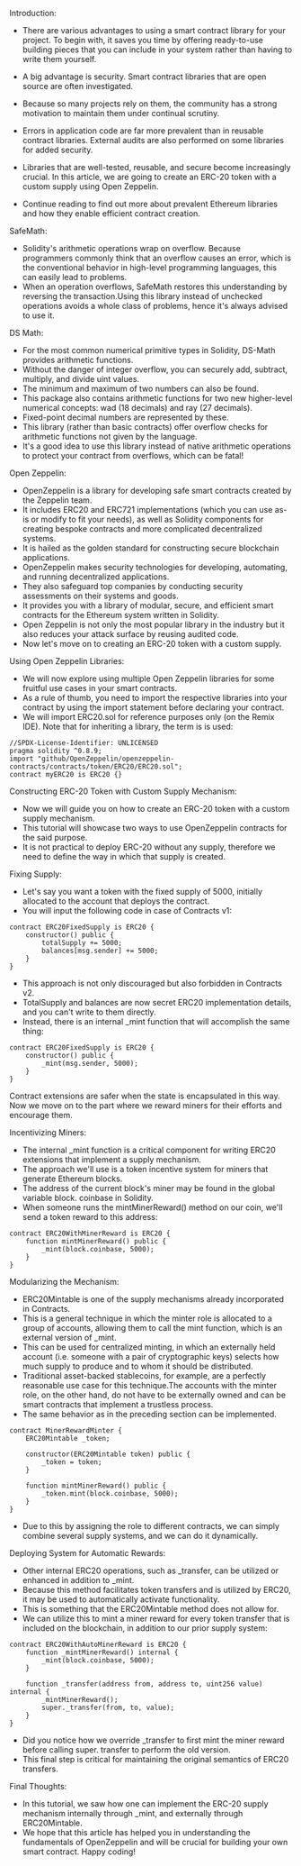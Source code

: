 Introduction:
- There are various advantages to using a smart contract library for your project. To begin with, it saves you time by offering ready-to-use building pieces that you can include in your system rather than having to write them yourself. 
- A big advantage is security. Smart contract libraries that are open source are often investigated. 
- Because so many projects rely on them, the community has a strong motivation to maintain them under continual scrutiny. 
- Errors in application code are far more prevalent than in reusable contract libraries. External audits are also performed on some libraries for added security.

- Libraries that are well-tested, reusable, and secure become increasingly crucial. In this article, we are going to create an ERC-20 token with a custom supply using Open Zeppelin. 
- Continue reading to find out more about prevalent Ethereum libraries and how they enable efficient contract creation.

SafeMath:
- Solidity's arithmetic operations wrap on overflow. Because programmers commonly think that an overflow causes an error, which is the conventional behavior in high-level programming languages, this can easily lead to problems. 
- When an operation overflows, SafeMath restores this understanding by reversing the transaction.Using this library instead of unchecked operations avoids a whole class of problems, hence it's always advised to use it.

DS Math:
- For the most common numerical primitive types in Solidity, DS-Math provides arithmetic functions. 
- Without the danger of integer overflow, you can securely add, subtract, multiply, and divide uint values. 
- The minimum and maximum of two numbers can also be found.
- This package also contains arithmetic functions for two new higher-level numerical concepts: wad (18 decimals) and ray (27 decimals). 
- Fixed-point decimal numbers are represented by these. 
- This library (rather than basic contracts) offer overflow checks for arithmetic functions not given by the language. 
- It's a good idea to use this library instead of native arithmetic operations to protect your contract from overflows, which can be fatal!

Open Zeppelin:
- OpenZeppelin is a library for developing safe smart contracts created by the Zeppelin team. 
- It includes ERC20 and ERC721 implementations (which you can use as-is or modify to fit your needs), as well as Solidity components for creating bespoke contracts and more complicated decentralized systems. 
- It is hailed as the golden standard for constructing secure blockchain applications. 
- OpenZeppelin makes security technologies for developing, automating, and running decentralized applications. 
- They also safeguard top companies by conducting security assessments on their systems and goods. 
- It provides you with a library of modular, secure, and efficient smart contracts for the Ethereum system written in Solidity. 
- Open Zeppelin is not only the most popular library in the industry but it also reduces your attack surface by reusing audited code. 
- Now let's move on to creating an ERC-20 token with a custom supply.

Using Open Zeppelin Libraries:
- We will now explore using multiple Open Zeppelin libraries for some fruitful use cases in your smart contracts. 
- As a rule of thumb, you need to import the respective libraries into your contract by using the import statement before declaring your contract. 
- We will import ERC20.sol for reference purposes only (on the Remix IDE). Note that for inheriting a library, the term is is used:

```
//SPDX-License-Identifier: UNLICENSED
pragma solidity ^0.8.9;
import "github/OpenZeppelin/openzeppelin-contracts/contracts/token/ERC20/ERC20.sol";
contract myERC20 is ERC20 {}
```

Constructing ERC-20 Token with Custom Supply Mechanism:
- Now we will guide you on how to create an ERC-20 token with a custom supply mechanism. 
- This tutorial will showcase two ways to use OpenZeppelin contracts for the said purpose. 
- It is not practical to deploy ERC-20 without any supply, therefore we need to define the way in which that supply is created.

Fixing Supply:
- Let's say you want a token with the fixed supply of 5000, initially allocated to the account that deploys the contract. 
- You will input the following code in case of Contracts v1:

```
contract ERC20FixedSupply is ERC20 {
	constructor() public {
		totalSupply += 5000;
		balances[msg.sender] += 5000;
	}
}
```

- This approach is not only discouraged but also forbidden in Contracts v2. 
- TotalSupply and balances are now secret ERC20 implementation details, and you can't write to them directly. 
- Instead, there is an internal _mint function that will accomplish the same thing:

```
contract ERC20FixedSupply is ERC20 {
    constructor() public {
        _mint(msg.sender, 5000);
    }
}
```

Contract extensions are safer when the state is encapsulated in this way. Now we move on to the part where we reward miners for their efforts and encourage them.

Incentivizing Miners:
- The internal _mint function is a critical component for writing ERC20 extensions that implement a supply mechanism.
- The approach we'll use is a token incentive system for miners that generate Ethereum blocks. 
- The address of the current block's miner may be found in the global variable block. coinbase in Solidity. 
- When someone runs the mintMinerReward() method on our coin, we'll send a token reward to this address:

```
contract ERC20WithMinerReward is ERC20 {
    function mintMinerReward() public {
        _mint(block.coinbase, 5000);
    }
}
```

Modularizing the Mechanism:
- ERC20Mintable is one of the supply mechanisms already incorporated in Contracts. 
- This is a general technique in which the minter role is allocated to a group of accounts, allowing them to call the mint function, which is an external version of _mint.
- This can be used for centralized minting, in which an externally held account (i.e. someone with a pair of cryptographic keys) selects how much supply to produce and to whom it should be distributed. 
- Traditional asset-backed stablecoins, for example, are a perfectly reasonable use case for this technique.The accounts with the minter role, on the other hand, do not have to be externally owned and can be smart contracts that implement a trustless process. 
- The same behavior as in the preceding section can be implemented.

```
contract MinerRewardMinter {
    ERC20Mintable _token;

    constructor(ERC20Mintable token) public {
        _token = token;
    }

    function mintMinerReward() public {
        _token.mint(block.coinbase, 5000);
    }
}
```

- Due to this by assigning the role to different contracts, we can simply combine several supply systems, and we can do it dynamically.

Deploying System for Automatic Rewards:
- Other internal ERC20 operations, such as _transfer, can be utilized or enhanced in addition to _mint. 
- Because this method facilitates token transfers and is utilized by ERC20, it may be used to automatically activate functionality. 
- This is something that the ERC20Mintable method does not allow for.
- We can utilize this to mint a miner reward for every token transfer that is included on the blockchain, in addition to our prior supply system:

```
contract ERC20WithAutoMinerReward is ERC20 {
    function _mintMinerReward() internal {
        _mint(block.coinbase, 5000);
    }

    function _transfer(address from, address to, uint256 value) internal {
        _mintMinerReward();
        super._transfer(from, to, value);
    }
}
```

- Did you notice how we override _transfer to first mint the miner reward before calling super. transfer to perform the old version. 
- This final step is critical for maintaining the original semantics of ERC20 transfers.

Final Thoughts:
- In this tutorial, we saw how one can implement the ERC-20 supply mechanism internally through _mint, and externally through ERC20Mintable. 
- We hope that this article has helped you in understanding the fundamentals of OpenZeppelin and will be crucial for building your own smart contract. Happy coding!
